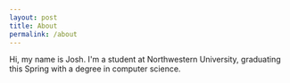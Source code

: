 ```yaml
---
layout: post
title: About
permalink: /about
---
```

Hi, my name is Josh. I'm a student at Northwestern University, graduating this Spring with a degree in computer science.
